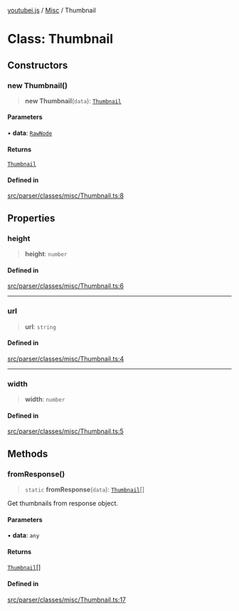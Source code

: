 [youtubei.js](../../../README.md) / [Misc](../README.md) / Thumbnail

# Class: Thumbnail

## Constructors

### new Thumbnail()

> **new Thumbnail**(`data`): [`Thumbnail`](Thumbnail.md)

#### Parameters

• **data**: [`RawNode`](../../APIResponseTypes/type-aliases/RawNode.md)

#### Returns

[`Thumbnail`](Thumbnail.md)

#### Defined in

[src/parser/classes/misc/Thumbnail.ts:8](https://github.com/LuanRT/YouTube.js/blob/eb21af33db708f0355f4fb15881f5d4fabc7b06c/src/parser/classes/misc/Thumbnail.ts#L8)

## Properties

### height

> **height**: `number`

#### Defined in

[src/parser/classes/misc/Thumbnail.ts:6](https://github.com/LuanRT/YouTube.js/blob/eb21af33db708f0355f4fb15881f5d4fabc7b06c/src/parser/classes/misc/Thumbnail.ts#L6)

***

### url

> **url**: `string`

#### Defined in

[src/parser/classes/misc/Thumbnail.ts:4](https://github.com/LuanRT/YouTube.js/blob/eb21af33db708f0355f4fb15881f5d4fabc7b06c/src/parser/classes/misc/Thumbnail.ts#L4)

***

### width

> **width**: `number`

#### Defined in

[src/parser/classes/misc/Thumbnail.ts:5](https://github.com/LuanRT/YouTube.js/blob/eb21af33db708f0355f4fb15881f5d4fabc7b06c/src/parser/classes/misc/Thumbnail.ts#L5)

## Methods

### fromResponse()

> `static` **fromResponse**(`data`): [`Thumbnail`](Thumbnail.md)[]

Get thumbnails from response object.

#### Parameters

• **data**: `any`

#### Returns

[`Thumbnail`](Thumbnail.md)[]

#### Defined in

[src/parser/classes/misc/Thumbnail.ts:17](https://github.com/LuanRT/YouTube.js/blob/eb21af33db708f0355f4fb15881f5d4fabc7b06c/src/parser/classes/misc/Thumbnail.ts#L17)
